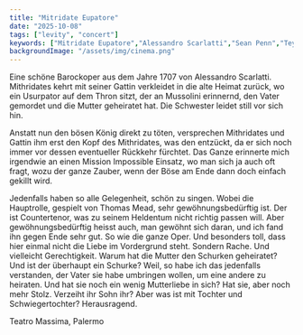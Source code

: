 ```yaml
---
title: "Mitridate Eupatore"
date: "2025-10-08"
tags: ["levity", "concert"]
keywords: ["Mitridate Eupatore","Alessandro Scarlatti","Sean Penn","Teyana Taylor"]
backgroundImage: "/assets/img/cinema.png"
---
```

Eine schöne Barockoper aus dem Jahre 1707 von Alessandro Scarlatti. 
Mithridates kehrt mit seiner Gattin verkleidet in die alte Heimat zurück, wo ein Usurpator auf dem Thron sitzt, der an Mussolini erinnernd, den Vater gemordet und die Mutter geheiratet hat. Die Schwester leidet still vor sich hin.

Anstatt nun den bösen König direkt zu töten, versprechen Mithridates und Gattin ihm erst den Kopf des Mithridates, was den entzückt, da er sich noch immer vor dessen eventueller Rückkehr fürchtet. Das Ganze erinnerte mich irgendwie an einen Mission Impossible Einsatz, wo man sich ja auch oft fragt, wozu der ganze Zauber, wenn der Böse am Ende dann doch einfach gekillt wird.

Jedenfalls haben so alle Gelegenheit, schön zu singen. Wobei die Hauptrolle, gespielt von Thomas Mead, sehr gewöhnungsbedürftig ist. Der ist Countertenor, was zu seinem Heldentum nicht richtig passen will. Aber gewöhnungsbedürftig heisst auch, man gewöhnt sich daran, und ich fand ihn gegen Ende sehr gut. So wie die ganze Oper. Und besonders toll, dass hier einmal nicht die Liebe im Vordergrund steht. Sondern Rache. Und vielleicht Gerechtigkeit. Warum hat die Mutter den Schurken geheiratet? Und ist der überhaupt ein Schurke? Weil, so habe ich das jedenfalls verstanden, der Vater sie habe umbringen wollen, um eine andere zu heiraten. Und hat sie noch ein wenig Mutterliebe in sich? Hat sie, aber noch mehr Stolz. Verzeiht ihr Sohn ihr? Aber was ist mit Tochter und Schwiegertochter? Herausragend.
 

Teatro Massima, Palermo